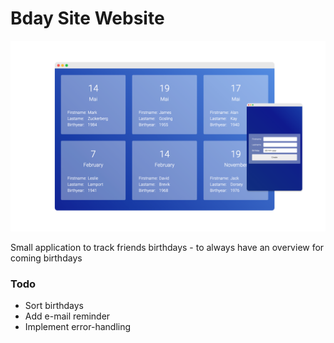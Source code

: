# Bday Site Website

<img src="public/readme/preview.png">

Small application to track friends birthdays - to always have an overview for coming birthdays

### Todo
- Sort birthdays 
- Add e-mail reminder
- Implement error-handling
